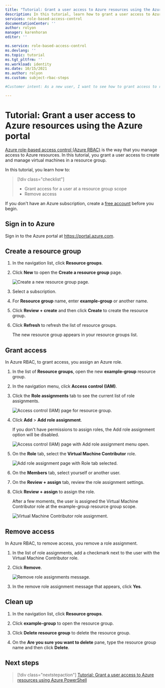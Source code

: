```yaml
---
title: "Tutorial: Grant a user access to Azure resources using the Azure portal - Azure RBAC"
description: In this tutorial, learn how to grant a user access to Azure resources using the Azure portal and Azure role-based access control (Azure RBAC).
services: role-based-access-control
documentationCenter: ''
author: rolyon
manager: karenhoran
editor: ''

ms.service: role-based-access-control
ms.devlang: ''
ms.topic: tutorial
ms.tgt_pltfrm: ''
ms.workload: identity
ms.date: 10/15/2021
ms.author: rolyon
ms.custom: subject-rbac-steps

#Customer intent: As a new user, I want to see how to grant access to resources in the portal, so that I can start granting access to others.

---
```


# Tutorial: Grant a user access to Azure resources using the Azure portal

[Azure role-based access control (Azure RBAC)](overview.md) is the way that you manage access to Azure resources. In this tutorial, you grant a user access to create and manage virtual machines in a resource group.

In this tutorial, you learn how to:

> [!div class="checklist"]
> * Grant access for a user at a resource group scope
> * Remove access

If you don't have an Azure subscription, create a [free account](https://azure.microsoft.com/free/?WT.mc_id=A261C142F) before you begin.

## Sign in to Azure

Sign in to the Azure portal at https://portal.azure.com.

## Create a resource group

1. In the navigation list, click **Resource groups**.

1. Click **New** to open the **Create a resource group** page.

   ![Create a new resource group page.](./media/quickstart-assign-role-user-portal/resource-group.png)

1. Select a subscription.

1. For **Resource group** name, enter **example-group** or another name.

1. Click **Review + create** and then click **Create** to create the resource group.

1. Click **Refresh** to refresh the list of resource groups.

   The new resource group appears in your resource groups list.

## Grant access

In Azure RBAC, to grant access, you assign an Azure role.

1. In the list of **Resource groups**, open the new **example-group** resource group.

1. In the navigation menu, click **Access control (IAM)**.

1. Click the **Role assignments** tab to see the current list of role assignments.

   ![Access control (IAM) page for resource group.](./media/shared/rg-role-assignments.png)


1. Click **Add** > **Add role assignment**.

   If you don't have permissions to assign roles, the Add role assignment option will be disabled.

   ![Access control (IAM) page with Add role assignment menu open.](../../includes/role-based-access-control/media/add-role-assignment-menu-generic.png)

1. On the **Role** tab, select the **Virtual Machine Contributor** role.

    ![Add role assignment page with Role tab selected.](../../includes/role-based-access-control/media/add-role-assignment-role-generic.png)

1. On the **Members** tab, select yourself or another user.

1. On the **Review + assign** tab, review the role assignment settings.

1. Click **Review + assign** to assign the role.

   After a few moments, the user is assigned the Virtual Machine Contributor role at the example-group resource group scope.

   ![Virtual Machine Contributor role assignment.](./media/quickstart-assign-role-user-portal/vm-contributor-assignment.png)

## Remove access

In Azure RBAC, to remove access, you remove a role assignment.

1. In the list of role assignments, add a checkmark next to the user with the Virtual Machine Contributor role.

1. Click **Remove**.

   ![Remove role assignments message.](./media/quickstart-assign-role-user-portal/remove-role-assignment.png)

1. In the remove role assignment message that appears, click **Yes**.

## Clean up

1. In the navigation list, click **Resource groups**.

1. Click **example-group** to open the resource group.

1. Click **Delete resource group** to delete the resource group.

1. On the **Are you sure you want to delete** pane, type the resource group name and then click **Delete**.

## Next steps

> [!div class="nextstepaction"]
> [Tutorial: Grant a user access to Azure resources using Azure PowerShell](tutorial-role-assignments-user-powershell.md)

